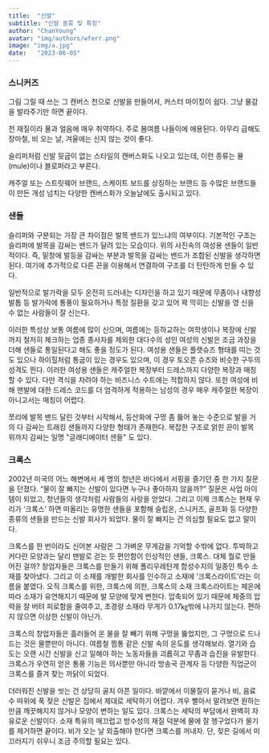 ```yaml
---
title:  "신발"
subtitle: "신발 종류 및 특징"
author: "ChanYoung"
avatar: "img/authors/wferr.png"
image: "img/a.jpg"
date:   "2023-06-05"
---
```

###  
### 스니커즈
그림 그릴 때 쓰는 그 캔버스 천으로 신발을 만들어서, 커스터 마이징이 쉽다. 그냥 물감을 발라주기만 하면 끝이다.

천 재질이라 물과 얼음에 매우 취약하다. 주로 봄여름 나들이에 애용된다. 아무리 급해도 장마철, 비 오는 날, 겨울에는 신지 않는 것이 좋다.

슬리퍼처럼 신발 뒷굽이 없는 스타일의 캔버스화도 나오고 있는데, 이런 종류는 뮬(mule)이나 블로퍼라고 부른다.

캐주얼 또는 스트릿웨어 브랜드, 스케이트 보드를 상징하는 브랜드 등 수많은 브랜드들이 만든 개성 넘치는 다양한 캔버스화가 오늘날에도 출시되고 있다.

### 샌들
슬리퍼와 구분되는 가장 큰 차이점은 발목 밴드가 있느냐의 여부이다. 기본적인 구조는 슬리퍼에 발목을 감싸는 밴드가 달려 있는 모습이다. 위의 사진속의 여성용 샌들이 일반적이다. 즉, 밑창에 발등을 감싸는 부분과 발목을 감싸는 밴드가 조합된 신발을 생각하면 된다. 여기에 추가적으로 다른 끈을 이용해서 연결하여 구조를 더 탄탄하게 만들 수 있다.

일반적으로 발가락을 모두 온전히 드러내는 디자인을 하고 있기 때문에 무좀이나 내향성 발톱 등 발가락에 통풍이 필요하거나 특정 질환을 갖고 있어 꽉 막히는 신발을 영 신을 수 없는 사람들이 잘 신는다.

이러한 특성상 보통 여름에 많이 신으며, 여름에는 등하교하는 여학생이나 복장에 신발까지 철저히 체크하는 업종 종사자를 제외한 대다수의 성인 여성의 신발은 조금 과장을 더해 샌들로 통일된다고 해도 좋을 정도가 된다. 여성용 샌들은 플랫슈즈 형태를 띠는 것도 있으나 하이힐처럼 통굽이 있는 경우도 있으며, 이 경우 토오픈 슈즈와 비슷한 구두의 성격도 띈다. 이러한 여성용 샌들은 캐주얼한 복장부터 드레스까지 다양한 복장과 매칭할 수 있다. 다만 격식을 차려야 하는 비즈니스 수트에는 적합하지 않다. 또한 여성에 비해 맨발에 대한 드레스 코드를 더 엄격하게 적용하는 남성의 경우 매우 캐주얼한 복장이 아니고서는 매칭이 어렵다.

쪼리에 발목 밴드 달린 것부터 시작해서, 등산화에 구멍 좀 뚫어 놓는 수준으로 발을 거의 다 감싸는 트래킹 샌들까지 다양한 형태가 존재한다. 복잡한 구조로 얽힌 끈이 발목 위까지 감싸는 일명 "글래디에이터 샌들" 도 있다.

### 크록스
2002년 미국의 어느 해변에서 세 명의 청년은 바다에서 서핑을 즐기던 중 한 가지 질문을 던졌다. “물이 잘 빠지는 신발이 있다면 누구나 좋아하지 않을까?” 질문은 사업 아이템이 되었고, 청년들의 생각처럼 사람들의 사랑을 얻었다. 그리고 이제 크록스는 현재 우리가 ‘크록스’ 하면 떠올리는 유명한 샌들을 포함해 슬립온, 스니커즈, 골프화 등 다양한 종류의 샌들을 만드는 신발 회사가 되었다. 물이 잘 빠지는 건 의심할 필요도 없고 말이다.

크록스를 한 번이라도 신어본 사람은 그 가벼운 무게감을 기억할 수밖에 없다. 투박하고 커다란 모양과는 달리 맨발로 걷는 듯 편안함이 인상적인 샌들, 크록스. 대체 뭘로 만들어진 걸까? 창업자들은 크록스를 만들기 위해 폴리우레탄계 합성수지의 일종인 특수 소재를 찾아냈다. 그리고 이 소재를 개발한 회사를 인수하고 소재에 ‘크록스라이트’라는 이름을 붙였다. 오직 크록스를 위한, 크록스에 의한, 크록스의 소재 크록스라이트는 체온에 따라 소재가 유연해지기 때문에 발 모양에 맞게 변한다. 압축되어 있기 때문에 체중의 압력을 잘 버텨 피로함을 줄여주고, 초경량 소재라 무게가 0.17㎏밖에 나가지 않는다. 편하지 않으면 이상한 신발이 아닌가.

크록스의 창업자들은 흘러들어 온 물을 잘 빼기 위해 구멍을 뚫었지만, 그 구멍으로 드나드는 것은 물뿐만이 아니다. 여름철 찜통 같은 신발 속의 온도를 생각해보라. 열기와 습도는 오랜 시간 신발을 신고 일해야 하는 노동자들을 괴롭히고 무좀과 습진을 유발한다. 크록스가 우연히 얻은 통풍 기능은 의사뿐만 아니라 방송국 관계자 등 다양한 직업군이 크록스를 즐겨 찾는 까닭이 되었다.

더러워진 신발을 씻는 건 상당히 골치 아픈 일이다. 바깥에서 이물질이 묻거나 비, 음료수 따위에 푹 젖은 신발은 집에서 제대로 세탁하기 어렵다. 겨우 빨아서 말려보면 원하는 만큼 깨끗해지지 않거나 모양이 변하는 일도 있다. 크록스는 세탁의 부담에서 완벽히 자유로운 신발이다. 소재 특유의 매끄럽고 방수성의 재질 덕분에 물에 잘 헹구었다가 물기를 제거하면 끝이다. 비가 오는 날 외출해야 한다면 크록스를 꺼내자. 단, 젖은 길에서 미끄러지기 쉬우니 조금 주의할 필요는 있다.